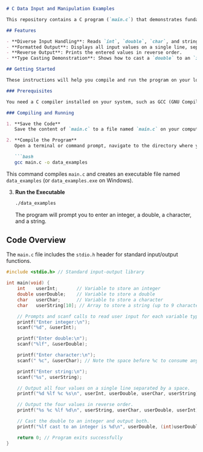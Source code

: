 ````markdown
# C Data Input and Manipulation Examples

This repository contains a C program (`main.c`) that demonstrates fundamental concepts of inputting various data types (integers, doubles, characters, and strings) from the user, as well as performing basic output formatting and type casting.

## Features

- **Diverse Input Handling**: Reads `int`, `double`, `char`, and string (`char[]`) from user input.
- **Formatted Output**: Displays all input values on a single line, separated by spaces.
- **Reverse Output**: Prints the entered values in reverse order.
- **Type Casting Demonstration**: Shows how to cast a `double` to an `int` and displays the result.

## Getting Started

These instructions will help you compile and run the program on your local machine.

### Prerequisites

You need a C compiler installed on your system, such as GCC (GNU Compiler Collection) or Clang.

### Compiling and Running

1. **Save the Code**  
   Save the content of `main.c` to a file named `main.c` on your computer.

2. **Compile the Program**  
   Open a terminal or command prompt, navigate to the directory where you saved `main.c`, and run:

   ```bash
   gcc main.c -o data_examples
````

This command compiles `main.c` and creates an executable file named `data_examples` (or `data_examples.exe` on Windows).

3. **Run the Executable**

   ```bash
   ./data_examples
   ```

   The program will prompt you to enter an integer, a double, a character, and a string.

## Code Overview

The `main.c` file includes the `stdio.h` header for standard input/output functions.

```c
#include <stdio.h> // Standard input-output library

int main(void) {
    int    userInt;       // Variable to store an integer
    double userDouble;    // Variable to store a double
    char   userChar;      // Variable to store a character
    char   userString[10]; // Array to store a string (up to 9 characters + null terminator)

    // Prompts and scanf calls to read user input for each variable type.
    printf("Enter integer:\n");
    scanf("%d", &userInt);

    printf("Enter double:\n");
    scanf("%lf", &userDouble);

    printf("Enter character:\n");
    scanf(" %c", &userChar); // Note the space before %c to consume any leftover newline

    printf("Enter string:\n");
    scanf("%s", userString);

    // Output all four values on a single line separated by a space.
    printf("%d %lf %c %s\n", userInt, userDouble, userChar, userString);

    // Output the four values in reverse order.
    printf("%s %c %lf %d\n", userString, userChar, userDouble, userInt);

    // Cast the double to an integer and output both.
    printf("%lf cast to an integer is %d\n", userDouble, (int)userDouble);

    return 0; // Program exits successfully
}
```
